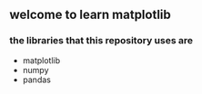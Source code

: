 ## welcome to learn matplotlib

### the libraries that this repository uses are
- matplotlib
- numpy
- pandas
